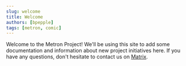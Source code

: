 ```yaml
---
slug: welcome
title: Welcome
authors: [bpepple]
tags: [metron, comic]
---
```


Welcome to the Metron Project! We'll be using this site to add some documentation and information about new project initiatives here.
If you have any questions, don't hesitate to contact us on [Matrix](https://matrix.to/#/#metrondb:matrix.org).